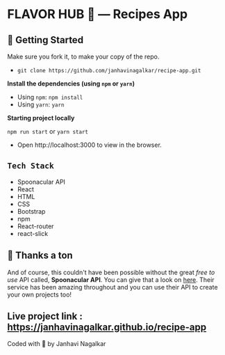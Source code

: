 # FLAVOR HUB 🍕 —  Recipes App 


## 🎉 Getting Started

Make sure you fork it, to make your copy of the repo.

- `git clone https://github.com/janhavinagalkar/recipe-app.git`


**Install the dependencies (using `npm` or `yarn`)**

- Using `npm`: `npm install`
- Using `yarn`: `yarn`

**Starting project locally**

`npm run start` or `yarn start`

- Open http://localhost:3000 to view in the browser.

## `Tech Stack`

- Spoonacular API
- React
- HTML
- CSS
- Bootstrap
- npm
- React-router
- react-slick

## 🌈 Thanks a ton

And of course, this couldn't have been possible without the great _free to use_ API called, **Spoonacular API**. You can give that a look on [here](https://spoonacular.com/food-api).
Their service has been amazing throughout and you can use their API to create your own projects too!

## Live project link : https://janhavinagalkar.github.io/recipe-app



Coded with 💖 by Janhavi Nagalkar